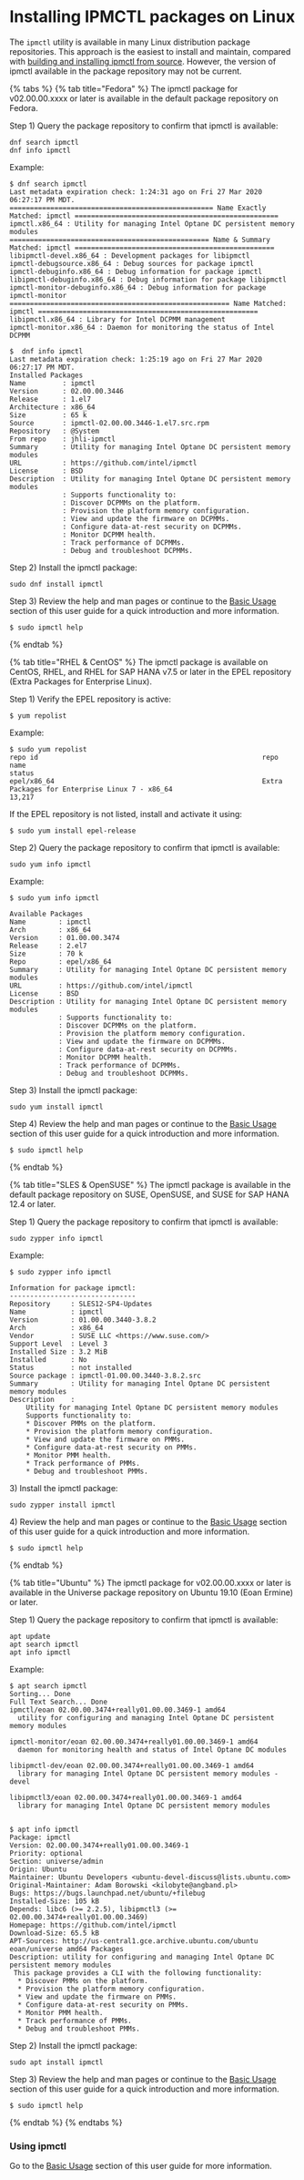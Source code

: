 # Installing IPMCTL packages on Linux

The `ipmctl` utility is available in many Linux distribution package repositories.  This approach is the easiest to install and maintain, compared with [building and installing ipmctl from source](building-and-installing-ipmctl-from-source-on-linux.md). However, the version of ipmctl available in the package repository may not be current.

{% tabs %}
{% tab title="Fedora" %}
The ipmctl package for v02.00.00.xxxx or later is available in the default package repository on Fedora.

Step 1) Query the package repository to confirm that ipmctl is available:

```
dnf search ipmctl
dnf info ipmctl
```

Example:

```
$ dnf search ipmctl
Last metadata expiration check: 1:24:31 ago on Fri 27 Mar 2020 06:27:17 PM MDT.
================================================== Name Exactly Matched: ipmctl ==================================================
ipmctl.x86_64 : Utility for managing Intel Optane DC persistent memory modules
================================================= Name & Summary Matched: ipmctl =================================================
libipmctl-devel.x86_64 : Development packages for libipmctl
ipmctl-debugsource.x86_64 : Debug sources for package ipmctl
ipmctl-debuginfo.x86_64 : Debug information for package ipmctl
libipmctl-debuginfo.x86_64 : Debug information for package libipmctl
ipmctl-monitor-debuginfo.x86_64 : Debug information for package ipmctl-monitor
====================================================== Name Matched: ipmctl ======================================================
libipmctl.x86_64 : Library for Intel DCPMM management
ipmctl-monitor.x86_64 : Daemon for monitoring the status of Intel DCPMM

$  dnf info ipmctl
Last metadata expiration check: 1:25:19 ago on Fri 27 Mar 2020 06:27:17 PM MDT.
Installed Packages
Name         : ipmctl
Version      : 02.00.00.3446
Release      : 1.el7
Architecture : x86_64
Size         : 65 k
Source       : ipmctl-02.00.00.3446-1.el7.src.rpm
Repository   : @System
From repo    : jhli-ipmctl
Summary      : Utility for managing Intel Optane DC persistent memory modules
URL          : https://github.com/intel/ipmctl
License      : BSD
Description  : Utility for managing Intel Optane DC persistent memory modules
             : Supports functionality to:
             : Discover DCPMMs on the platform.
             : Provision the platform memory configuration.
             : View and update the firmware on DCPMMs.
             : Configure data-at-rest security on DCPMMs.
             : Monitor DCPMM health.
             : Track performance of DCPMMs.
             : Debug and troubleshoot DCPMMs.

```

Step 2) Install the ipmctl package:

```
sudo dnf install ipmctl
```

Step 3) Review the help and man pages or continue to the [Basic Usage](../basic-usage.md) section of this user guide for a quick introduction and more information.

```
$ sudo ipmctl help
```
{% endtab %}

{% tab title="RHEL & CentOS" %}
The ipmctl package is available on CentOS, RHEL, and RHEL for SAP HANA v7.5 or later in the EPEL repository (Extra Packages for Enterprise Linux).

Step 1) Verify the EPEL repository is active:

```
$ yum repolist
```

Example:

```
$ sudo yum repolist
repo id                                                       repo name                                                                                          status
epel/x86_64                                                   Extra Packages for Enterprise Linux 7 - x86_64                                                     13,217
```

If the EPEL repository is not listed, install and activate it using:

```
$ sudo yum install epel-release
```

Step 2) Query the package repository to confirm that ipmctl is available:

```
sudo yum info ipmctl
```

Example:

```
$ sudo yum info ipmctl 

Available Packages
Name        : ipmctl
Arch        : x86_64
Version     : 01.00.00.3474
Release     : 2.el7
Size        : 70 k
Repo        : epel/x86_64
Summary     : Utility for managing Intel Optane DC persistent memory modules
URL         : https://github.com/intel/ipmctl
License     : BSD
Description : Utility for managing Intel Optane DC persistent memory modules
            : Supports functionality to:
            : Discover DCPMMs on the platform.
            : Provision the platform memory configuration.
            : View and update the firmware on DCPMMs.
            : Configure data-at-rest security on DCPMMs.
            : Monitor DCPMM health.
            : Track performance of DCPMMs.
            : Debug and troubleshoot DCPMMs.
```

Step 3) Install the ipmctl package:

```
sudo yum install ipmctl
```

Step 4) Review the help and man pages or continue to the [Basic Usage](../basic-usage.md) section of this user guide for a quick introduction and more information.

```
$ sudo ipmctl help
```
{% endtab %}

{% tab title="SLES & OpenSUSE" %}
The ipmctl package is available in the default package repository on SUSE, OpenSUSE, and SUSE for SAP HANA 12.4 or later.

Step 1) Query the package repository to confirm that ipmctl is available:

```
sudo zypper info ipmctl
```

Example:

```
$ sudo zypper info ipmctl 

Information for package ipmctl:
-------------------------------
Repository     : SLES12-SP4-Updates                                            
Name           : ipmctl                                                        
Version        : 01.00.00.3440-3.8.2                                           
Arch           : x86_64                                                        
Vendor         : SUSE LLC <https://www.suse.com/>                              
Support Level  : Level 3                                                       
Installed Size : 3.2 MiB                                                       
Installed      : No                                                            
Status         : not installed                                                 
Source package : ipmctl-01.00.00.3440-3.8.2.src                                
Summary        : Utility for managing Intel Optane DC persistent memory modules
Description    :                                                               
    Utility for managing Intel Optane DC persistent memory modules
    Supports functionality to:
    * Discover PMMs on the platform.
    * Provision the platform memory configuration.
    * View and update the firmware on PMMs.
    * Configure data-at-rest security on PMMs.
    * Monitor PMM health.
    * Track performance of PMMs.
    * Debug and troubleshoot PMMs.
```

3\) Install the ipmctl package:

```
sudo zypper install ipmctl
```

4\) Review the help and man pages or continue to the [Basic Usage](../basic-usage.md) section of this user guide for a quick introduction and more information.

```
$ sudo ipmctl help
```
{% endtab %}

{% tab title="Ubuntu" %}
The ipmctl package for v02.00.00.xxxx or later is available in the Universe package repository on Ubuntu 19.10 (Eoan Ermine) or later.

Step 1) Query the package repository to confirm that ipmctl is available:

```
apt update
apt search ipmctl
apt info ipmctl
```

Example:

```
$ apt search ipmctl 
Sorting... Done
Full Text Search... Done
ipmctl/eoan 02.00.00.3474+really01.00.00.3469-1 amd64
  utility for configuring and managing Intel Optane DC persistent memory modules

ipmctl-monitor/eoan 02.00.00.3474+really01.00.00.3469-1 amd64
  daemon for monitoring health and status of Intel Optane DC modules

libipmctl-dev/eoan 02.00.00.3474+really01.00.00.3469-1 amd64
  library for managing Intel Optane DC persistent memory modules - devel

libipmctl3/eoan 02.00.00.3474+really01.00.00.3469-1 amd64
  library for managing Intel Optane DC persistent memory modules
  

$ apt info ipmctl 
Package: ipmctl
Version: 02.00.00.3474+really01.00.00.3469-1
Priority: optional
Section: universe/admin
Origin: Ubuntu
Maintainer: Ubuntu Developers <ubuntu-devel-discuss@lists.ubuntu.com>
Original-Maintainer: Adam Borowski <kilobyte@angband.pl>
Bugs: https://bugs.launchpad.net/ubuntu/+filebug
Installed-Size: 105 kB
Depends: libc6 (>= 2.2.5), libipmctl3 (>= 02.00.00.3474+really01.00.00.3469)
Homepage: https://github.com/intel/ipmctl
Download-Size: 65.5 kB
APT-Sources: http://us-central1.gce.archive.ubuntu.com/ubuntu eoan/universe amd64 Packages
Description: utility for configuring and managing Intel Optane DC persistent memory modules
 This package provides a CLI with the following functionality:
  * Discover PMMs on the platform.
  * Provision the platform memory configuration.
  * View and update the firmware on PMMs.
  * Configure data-at-rest security on PMMs.
  * Monitor PMM health.
  * Track performance of PMMs.
  * Debug and troubleshoot PMMs.
```



Step 2) Install the ipmctl package:

```
sudo apt install ipmctl
```

Step 3) Review the help and man pages or continue to the [Basic Usage](../basic-usage.md) section of this user guide for a quick introduction and more information.

```
$ sudo ipmctl help
```
{% endtab %}
{% endtabs %}

### Using ipmctl

Go to the [Basic Usage](../basic-usage.md) section of this user guide for more information.
